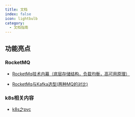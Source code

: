 ```yaml
---
title: 文档
index: false
icon: lightbulb
category:
  - 文档指南
---
```


## 功能亮点

### RocketMQ

- [RocketMq技术内幕（底层存储结构，负载均衡，高可用原理）](中间件/rocketmq/README.md)

- [RocketMq与Kafka选型(两种MQ的对比)](中间件/rocketmq/RocketMq与Kafka选型.md)

### k8s相关内容

- [k8s之pvc](运维/k8s/K8s之pvc.md)

